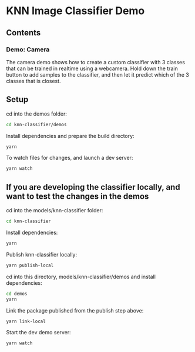 # KNN Image Classifier Demo

## Contents

### Demo: Camera

The camera demo shows how to create a custom classifier with 3 classes that can be trained in realtime using a webcamera. Hold down the train button to add samples to the classifier, and then let it predict which of the 3 classes that is closest.

## Setup

cd into the demos folder:

```sh
cd knn-classifier/demos
```

Install dependencies and prepare the build directory:

```sh
yarn
```

To watch files for changes, and launch a dev server:

```sh
yarn watch
```

## If you are developing the classifier locally, and want to test the changes in the demos

cd into the models/knn-classifier folder:

```sh
cd knn-classifier
```

Install dependencies:
```sh
yarn
```

Publish knn-classifier locally:
```sh
yarn publish-local
```

cd into this directory, models/knn-classifier/demos and install dependencies:

```sh
cd demos
yarn
```

Link the package published from the publish step above:
```sh
yarn link-local
```

Start the dev demo server:
```sh
yarn watch
```
